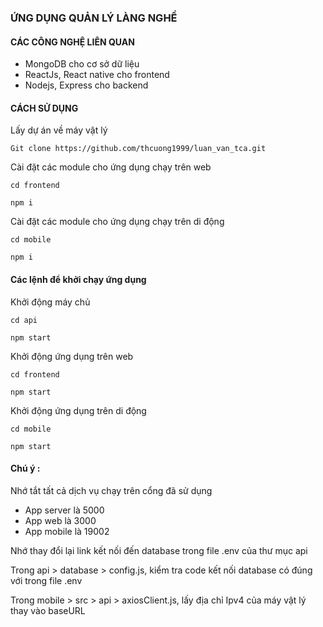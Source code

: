 ### ỨNG DỤNG QUẢN LÝ LÀNG NGHỀ

#### CÁC CÔNG NGHỆ LIÊN QUAN

- MongoDB cho cơ sở dữ liệu
- ReactJs, React native cho frontend
- Nodejs, Express cho backend

#### CÁCH SỬ DỤNG

Lấy dự án về máy vật lý

`Git clone https://github.com/thcuong1999/luan_van_tca.git`

Cài đặt các module cho ứng dụng chạy trên web

`cd frontend`

`npm i`

Cài đặt các module cho ứng dụng chạy trên di động

`cd mobile`

`npm i`

#### Các lệnh để khởi chạy ứng dụng

Khởi động máy chủ

`cd api`

`npm start`

Khởi động ứng dụng trên web

`cd frontend`

`npm start`

Khởi động ứng dụng trên di động

`cd mobile`

`npm start`

#### Chú ý :

Nhớ tắt tất cả dịch vụ chạy trên cổng đã sử dụng

- App server là 5000
- App web là 3000
- App mobile là 19002

Nhớ thay đổi lại link kết nối đến database trong file .env của thư mục api

Trong api > database > config.js, kiểm tra code kết nối database có đúng với trong file .env

Trong mobile > src > api > axiosClient.js, lấy địa chỉ Ipv4 của máy vật lý thay vào baseURL
